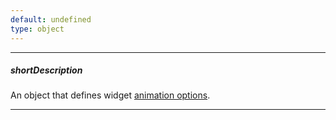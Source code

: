```yaml
---
default: undefined
type: object
---
```

---
##### shortDescription
An object that defines widget [animation options](/api-reference/50%20Common/Object%20Structures/animationConfig '/Documentation/ApiReference/Common/Object_Structures/animationConfig/').

---
